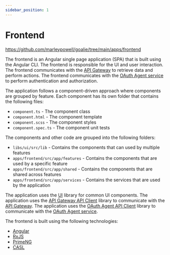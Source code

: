 ```yaml
---
sidebar_position: 1
---
```


# Frontend
https://github.com/marleypowell/goalie/tree/main/apps/frontend

The frontend is an Angular single page application (SPA) that is built using the Angular CLI. The frontend is responsible for the UI and user interaction. The frontend communicates with the [API Gateway](#api-gateway) to retrieve data and perform actions. The frontend communicates with the [OAuth Agent service](#oauth-agent-service) to perform authentication and authorization.

The application follows a component-driven approach where components are grouped by feature. Each component has its own folder that contains the following files:

- `component.ts` - The component class
- `component.html` - The component template
- `component.scss` - The component styles
- `component.spec.ts` - The component unit tests

The components and other code are grouped into the following folders:

- `libs/ui/src/lib` - Contains the components that can used by multiple features
- `apps/frontend/src/app/features` - Contains the components that are used by a specific feature
- `apps/frontend/src/app/shared` - Contains the components that are shared across features
- `apps/frontend/src/app/services` - Contains the services that are used by the application

The application uses the [UI](#ui) library for common UI components. The application uses the [API Gateway API Client](#api-gateway-api-client) library to communicate with the [API Gateway](#api-gateway). The application uses the [OAuth Agent API Client](#oauth-agent-api-client) library to communicate with the [OAuth Agent service](#oauth-agent-service).

The frontend is built using the following technologies:
- [Angular](https://angular.io/)
- [RxJS](https://rxjs.dev/)
- [PrimeNG](https://primeng.org/)
- [CASL](https://casl.js.org/)
